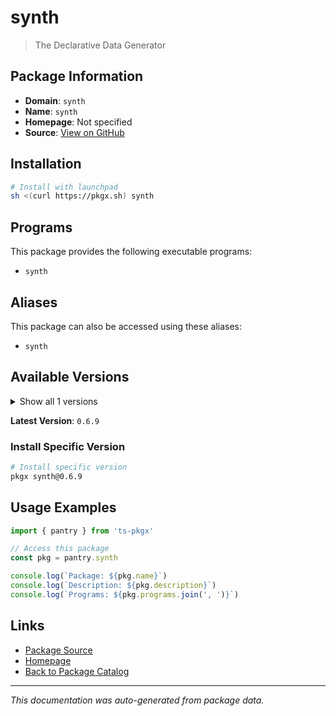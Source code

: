 # synth

> The Declarative Data Generator

## Package Information

- **Domain**: `synth`
- **Name**: `synth`
- **Homepage**: Not specified
- **Source**: [View on GitHub](https://github.com/pkgxdev/pantry/tree/main/projects/getsynth.com/package.yml)

## Installation

```bash
# Install with launchpad
sh <(curl https://pkgx.sh) synth
```

## Programs

This package provides the following executable programs:

- `synth`

## Aliases

This package can also be accessed using these aliases:

- `synth`

## Available Versions

<details>
<summary>Show all 1 versions</summary>

- `0.6.9`

</details>

**Latest Version**: `0.6.9`

### Install Specific Version

```bash
# Install specific version
pkgx synth@0.6.9
```

## Usage Examples

```typescript
import { pantry } from 'ts-pkgx'

// Access this package
const pkg = pantry.synth

console.log(`Package: ${pkg.name}`)
console.log(`Description: ${pkg.description}`)
console.log(`Programs: ${pkg.programs.join(', ')}`)
```

## Links

- [Package Source](https://github.com/pkgxdev/pantry/tree/main/projects/getsynth.com/package.yml)
- [Homepage](#)
- [Back to Package Catalog](../package-catalog.md)

---

*This documentation was auto-generated from package data.*
